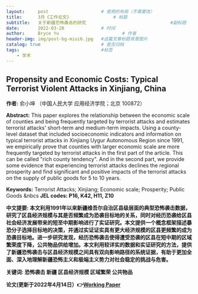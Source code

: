 ```yaml
---
layout:     post   				    # 使用的布局（不需要改）
title:      3月《工作论文》				# 标题 
subtitle:   关于新疆恐怖袭击的研究                                #副标题
date:       2022-03-20				# 时间
author:     Bryce Yu 						# 作者
header-img: img/post-bg-miui6.jpg 	#这篇文章标题背景图片
catalog: true 						# 是否归档
tags:								#标签
    - 学术
---
```


## Propensity and Economic Costs: Typical Terrorist Violent Attacks in Xinjiang, China

<strong>作者:</strong> 俞小坤   （中国人民大学 应用经济学院；北京 100872）

<strong>Abstract:</strong> This paper explores the relationship between the economic scale of counties and being frequently targeted by terrorist attacks and estimates terrorist attacks' short-term and medium-term impacts. Using a county-level dataset that included socioeconomic indicators and information on typical terrorist attacks in Xinjiang Uygur Autonomous Region since 1991, we empirically prove that counties with larger economic scale are more frequently targeted by terrorist attacks in the first part of the article. This can be called  "rich county tendency". And in the second part, we provide some evidence that experiencing terrorist attacks declines the regional prosperity and find significant and positive impacts of the terrorist attacks on the supply of public goods for 5 to 10 years.

<strong>Keywords:</strong> Terrorist Attacks; Xinjiang; Economic scale; Prosperity; Public Goods  &nbcs <strong>JEL codes:<strong> P16, K42, H11, Z10  

<strong>中文提要:</strong> 本文利用1991年以来新疆维吾尔自治区县级层面的典型恐怖袭击数据，研究了区县经济规模与其是否频繁成为恐袭目标地的关系，同时对经历恐袭给区县社会经济发展带来的短至中期影响进行了实证研究。本文提供一个概念框架描述暴恐分子选择目标地的决策，并通过实证证实具有更大经济规模的区县更频繁的成为恐袭目标地。进一步研究发现，经历恐怖袭击使得遭受恐袭的区县在短中期的区域繁荣度下降，公共物品供给增加。本文利用较详实的数据和实证研究的方法，提供了新疆恐怖袭击与区县经济规模之间具有双向影响路径的系统证据，有助于更加全面、深入地理解新疆恐怖主义和极端主义势力对社会稳定的挑战与危害。

<strong>关键词:</strong> 恐怖袭击 新疆 区县经济规模 区域繁荣 公共物品

论文(更新于2022年4月14日）👉[Working Paper](https://pan.baidu.com/s/1d3hJ4GIb9tngRx22-yMrcA?pwd=7izc)
